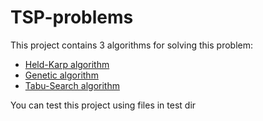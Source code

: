 # TSP-problems
This project contains 3 algorithms for solving this problem:

* [Held-Karp algorithm](https://github.com/wodzu96/TSP-problems/blob/master/Held-Karp.pdf)
* [Genetic algorithm](https://github.com/wodzu96/TSP-problems/blob/master/Genetic-Alghoritm.pdf)
* [Tabu-Search algorithm](https://github.com/wodzu96/TSP-problems/blob/master/Tabu-search.pdf)

You can test this project using files in test dir
